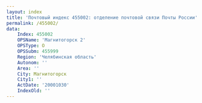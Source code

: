 ```yaml
---
layout: index
title: 'Почтовый индекс 455002: отделение почтовой связи Почты России'
permalink: /455002/
data:
    Index: 455002
    OPSName: 'Магнитогорск 2'
    OPSType: О
    OPSSubm: 455999
    Region: 'Челябинская область'
    Autonom: ''
    Area: ''
    City: Магнитогорск
    City1: ''
    ActDate: '20001030'
    IndexOld: ''
---
```

